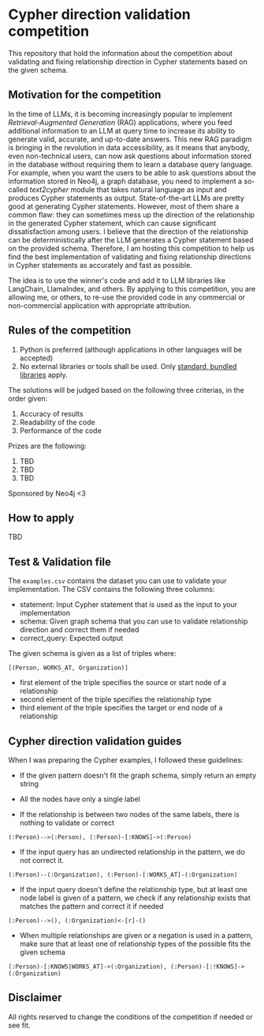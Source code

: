 # Cypher direction validation competition
This repository that hold the information about the competition about validating and fixing relationship direction in Cypher statements based on the given schema.

## Motivation for the competition

In the time of LLMs, it is becoming increasingly popular to implement _Retrieval-Augmented Generation_ (RAG) applications, where you feed additional information to an LLM at query time to increase its ability to generate valid, accurate, and up-to-date answers.
This new RAG paradigm is bringing in the revolution in data accessibility, as it means that anybody, even non-technical users, can now ask questions about information stored in the database without requiring them to learn a database query language.
For example, when you want the users to be able to ask questions about the information stored in Neo4j, a graph database, you need to implement a so-called _text2cypher_ module that takes natural language as input and produces Cypher statements as output.
State-of-the-art LLMs are pretty good at generating Cypher statements.
However, most of them share a common flaw: they can sometimes mess up the direction of the relationship in the generated Cypher statement, which can cause significant dissatisfaction among users.
I believe that the direction of the relationship can be deterministically after the LLM generates a Cypher statement based on the provided schema.
Therefore, I am hosting this competition to help us find the best implementation of validating and fixing relationship directions in Cypher statements as accurately and fast as possible.

The idea is to use the winner's code and add it to LLM libraries like LangChain, LlamaIndex, and others.
By applying to this competition, you are allowing me, or others, to re-use the provided code in any commercial or non-commercial application with appropriate attribution.

## Rules of the competition

1. Python is preferred (although applications in other languages will be accepted)
2. No external libraries or tools shall be used. Only [standard, bundled libraries](https://en.wikipedia.org/wiki/Standard_library) apply.

The solutions will be judged based on the following three criterias, in the order given:

1. Accuracy of results
2. Readability of the code
3. Performance of the code

Prizes are the following:

1. TBD
2. TBD
3. TBD

Sponsored by Neo4j <3

## How to apply

TBD

## Test & Validation file

The `examples.csv` contains the dataset you can use to validate your implementation.
The CSV contains the following three columns:

- statement: Input Cypher statement that is used as the input to your implementation
- schema: Given graph schema that you can use to validate relationship direction and correct them if needed
- correct_query: Expected output 

The given schema is given as a list of triples where:
```
[(Person, WORKS_AT, Organization)]
```

- first element of the triple specifies the source or start node of a relationship
- second element of the triple specifies the relationship type
- third element of the triple specifies the target or end node of a relationship 

## Cypher direction validation guides

When I was preparing the Cypher examples, I followed these guidelines:

- If the given pattern doesn't fit the graph schema, simply return an empty string

- All the nodes have only a single label

- If the relationship is between two nodes of the same labels, there is nothing to validate or correct
```
(:Person)-->(:Person), (:Person)-[:KNOWS]->(:Person)
```
- If the input query has an undirected relationship in the pattern, we do not correct it.
```
(:Person)--(:Organization), (:Person)-[:WORKS_AT]-(:Organization)
```
- If the input query doesn't define the relationship type, but at least one node label is given of a pattern, we check if any relationship exists that matches the pattern and correct it if needed
```
(:Person)-->(), (:Organization)<-[r]-()
```

- When multiple relationships are given or a negation is used in a pattern, make sure that at least one of relationship types of the possible fits the given schema
```
(:Person)-[:KNOWS|WORKS_AT]->(:Organization), (:Person)-[:!KNOWS]->(:Organization)
```

## Disclaimer

All rights reserved to change the conditions of the competition if needed or see fit.

